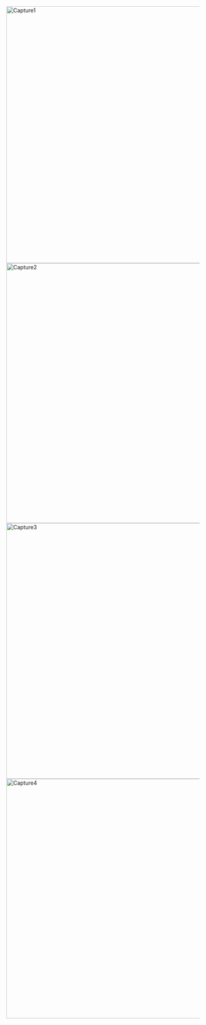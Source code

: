 <img width="1125" height="670" alt="Capture1" src="https://github.com/user-attachments/assets/264f0248-63a5-48ce-ba1a-61f3f64c41a7" />

<img width="1119" height="678" alt="Capture2" src="https://github.com/user-attachments/assets/e1e20a83-0874-4333-b525-08fab4c86cbd" />

<img width="1122" height="667" alt="Capture3" src="https://github.com/user-attachments/assets/630ec419-b04c-4f74-8b1a-72dd6070ad5c" />

<img width="1091" height="625" alt="Capture4" src="https://github.com/user-attachments/assets/7e5ff7f6-3b74-4513-9ac3-069d44646dd5" />



